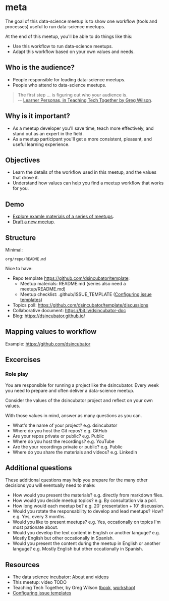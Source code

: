 # meta

The goal of this data-science meetup is to show one workflow (tools and processes) useful to run data-science meetups. 

At the end of this meetup, you'll be able to do things like this:

* Use this workflow to run data-science meetups.
* Adapt this workflow based on your own values and needs.

## Who is the audience?

* People responsible for leading data-science meetups. 
* People who attend to data-science meetups.

> The first step ... is figuring out who your audience is.  
> -- [Learner Personas, in Teaching Tech Together by Greg Wilson](https://teachtogether.tech/en/index.html#s:process-personas).

## Why is it important?

* As a meetup developer you'll save time, teach more effectively, and stand out as an expert in the field.
* As a meetup participant you'll get a more consistent, pleasant, and useful learning experience.

## Objectives

* Learn the details of the workflow used in this meetup, and the values that drove it.
* Understand how values can help you find a meetup workflow that works for you.

## Demo

* [Explore examle materials of a series of meetups](https://github.com/2degreesInvesting/ds.testing).
* [Draft a new meetup](https://github.com/new).

## Structure

Minimal:

```
org/repo/README.md
```

Nice to have:

* Repo template https://github.com/dsincubator/template:
  * Meetup materials: README.md (series also need a meetup/README.md)
  * Meetup checklist: .github/ISSUE_TEMPLATE ([Configuring issue templates](https://docs.github.com/en/communities/using-templates-to-encourage-useful-issues-and-pull-requests/configuring-issue-templates-for-your-repository))
* Topics poll: https://github.com/dsincubator/template/discussions
* Collaborative document: https://bit.ly/dsincubator-doc
* Blog: https://dsincubator.github.io/

## Mapping values to workflow

Example: https://github.com/dsincubator

## Excercises

### Role play

You are responsible for running a project like the dsincubator. Every week you need to prepare and often deliver a data-science meetup.

Consider the values of the dsincubator project and reflect on your own values. 

With those values in mind, answer as many questions as you can.

* What's the name of your project? e.g. dsincubator
* Where do you host the Git repos? e.g. GitHub
* Are your repos private or public? e.g. Public
* Where do you host the recordings? e.g. YouTube
* Are the your recordings private or public? e.g. Public
* Where do you share the materials and videos? e.g. LinkedIn

## Additional questions

These additional questions may help you prepare for the many other decisions you will eventually need to make:

  * How would you present the materials? e.g. directly from markdown files.
  * How would you decide meetup topics? e.g. By consultation via a poll.
  * How long would each meetup be? e.g. 20' presentation + 10' discussion.
  * Would you rotate the responsability to develop and lead meetups? How? e.g. Yes, every 3 months.
  * Would you like to present meetups? e.g. Yes, occationally on topics I'm most pationate about.
  * Would you develop the text content in English or another languge? e.g. Mostly English but other occationally in Spanish.
  * Would you present the content during the meetup in English or another languge?  e.g. Mostly English but other occationally in Spanish.

## Resources

* The data science incubator: [About](https://github.com/dsincubator) and [videos](https://www.youtube.com/@leporemauro)
* This meetup: video TODO
* Teaching Tech Together, by Greg Wilson ([book](https://teachtogether.tech/), [workshop](https://drive.google.com/drive/folders/1LVcmp48Ym0c6pA9GOT6TrCa47RU1ugaV))
* [Configuring issue templates](https://docs.github.com/en/communities/using-templates-to-encourage-useful-issues-and-pull-requests/configuring-issue-templates-for-your-repository)
